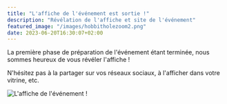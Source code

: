```yaml
---
title: "L'affiche de l'événement est sortie !"
description: "Révélation de l'affiche et site de l'événement"
featured_image: "/images/hobbitholezoom2.png"
date: 2023-06-20T16:30:07+02:00
---
```


La première phase de préparation de l'événement étant terminée, nous sommes heureux de vous révéler l'affiche ! 

N'hésitez pas à la partager sur vos réseaux sociaux, à l'afficher dans votre vitrine, etc.


  ![L'affiche de l'événement !](/images/Affiche.jpg) 


